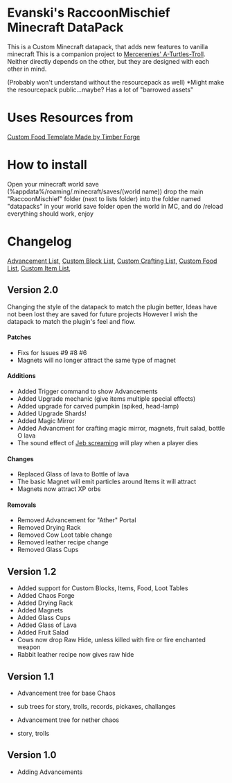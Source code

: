 # Evanski's RaccoonMischief Minecraft DataPack

This is a Custom Minecraft datapack, that adds new features to vanilla minecraft
This is a companion project to [Mercerenies' A-Turtles-Troll](https://github.com/Mercerenies/a-turtles-troll). 
Neither directly depends on the other, but they are designed with each other in mind.

(Probably won't understand without the resourcepack as well)
*Might make the resourcepack public...maybe? Has a lot of "barrowed assets"

# Uses Resources from
[Custom Food Template Made by Timber Forge](https://youtu.be/TtdHB984DDc)

# How to install
Open your minecraft world save (%appdata%/roaming/.minecraft/saves/(world name))
drop the main "RaccoonMischief" folder (next to lists folder) into the folder named "datapacks" in your world save folder
open the world in MC, and do /reload
everything should work, enjoy 

# Changelog
[Advancement List](https://github.com/EvanSkiStudios/Raccoon-Mischief/tree/master/Lists/Advancement_List.md),
[Custom Block List](https://github.com/EvanSkiStudios/Raccoon-Mischief/tree/master/Lists/Custom_Blocks.md),
[Custom Crafting List](https://github.com/EvanSkiStudios/Raccoon-Mischief/tree/master/Lists/Custom_Crafting.md),
[Custom Food List](https://github.com/EvanSkiStudios/Raccoon-Mischief/tree/master/Lists/Custom_Food.md),
[Custom Item List](https://github.com/EvanSkiStudios/Raccoon-Mischief/tree/master/Lists/Custom_Items.md),

## Version 2.0
Changing the style of the datapack to match the plugin better, Ideas have not been lost they are saved for future projects
However I wish the datapack to match the plugin's feel and flow.

#### Patches
* Fixs for Issues #9 #8 #6
* Magnets will no longer attract the same type of magnet

#### Additions
* Added Trigger command to show Advancements
* Added Upgrade mechanic (give items multiple special effects)
* Added upgrade for carved pumpkin (spiked, head-lamp)
* Added Upgrade Shards!
* Added Magic Mirror
* Added Advancment for crafting magic mirror, magnets, fruit salad, bottle O lava
* The sound effect of [Jeb screaming](https://youtu.be/2BCFGjsrwyY?t=26) will play when a player dies

#### Changes
* Replaced Glass of lava to Bottle of lava
* The basic Magnet will emit particles around Items it will attract
* Magnets now attract XP orbs

#### Removals
* Removed Advancement for "Ather" Portal
* Removed Drying Rack
* Removed Cow Loot table change
* Removed leather recipe change
* Removed Glass Cups

## Version 1.2
* Added support for Custom Blocks, Items, Food, Loot Tables
* Added Chaos Forge
* Added Drying Rack
* Added Magnets
* Added Glass Cups
* Added Glass of Lava
* Added Fruit Salad
* Cows now drop Raw Hide, unless killed with fire or fire enchanted weapon
* Rabbit leather recipe now gives raw hide

## Version 1.1
* Advancement tree for base Chaos
* sub trees for story, trolls, records, pickaxes, challanges

* Advancement tree for nether chaos
* story, trolls


## Version 1.0
* Adding Advancements
